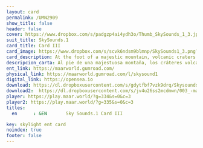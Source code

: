 ```yaml
---
layout: card
permalink: /UMN2909
show_title: false
header: false
cover: https://www.dropbox.com/s/padgzp4ai4ydh3o/Thumb_SkySounds_1_3.jpg?raw=1
suit_title: SkySounds.1
card_title: Card III
card_image: https://www.dropbox.com/s/scvk6ndsm9blmnp/SkySounds1_3.png?raw=1
card_description: At the foot of a majestic mountain, volcanic craters are not just gaping holes in the ground, but also portals to the fiery heart of the planet. These craters can vary in size and shape, from small, bowl-shaped depressions to massive calderas that span miles. They are a reminder of the raw power of the ground's internal forces and the constant changes that shape this world. They also play a crucial role in shaping geology and climate, and can even create new habitats for unique forms of life. The study of volcanic craters can give us insight into the inner workings of the planet and the forces that shape it. 
descripcion_carta: Al pie de una majestuosa montaña, los cráteres volcánicos no son solo agujeros abiertos en el suelo, sino también portales al ardiente corazón del planeta. Estos cráteres pueden variar en tamaño y forma, desde pequeñas depresiones en forma de cuenco hasta enormes calderas que abarcan kilómetros. Son un recordatorio del poder bruto de las fuerzas internas de la tierra y de los cambios constantes que dan forma a este mundo. También desempeñan un papel crucial en la formación de la geología y el clima, e incluso pueden crear nuevos hábitats para formas de vida únicas. El estudio de los cráteres volcánicos puede brindarnos una comprensión profunda sobre el funcionamiento interno del planeta y las fuerzas que lo moldean.
ent_link: https://maarworld.gumroad.com/
physical_link: https://maarworld.gumroad.com/l/skysound1
digital_link: https://opensea.io
download: https://dl.dropboxusercontent.com/s/gdytfbf7vzk9drq/Skysounds-1-III.wav?raw=1
download2:  https://dl.dropboxusercontent.com/s/jv4u26ss2mcdmwn/003_-maar-sky-sounds.1-card_III.wav?raw=1
player: https://play.maar.world/?g=334&s=0&c=3
player2: https://play.maar.world/?g=335&s=0&c=3
titles:
  en      : &EN       Sky Sounds.1 Card III

key: skylight ent card 
noindex: true
footer: false
---
```


